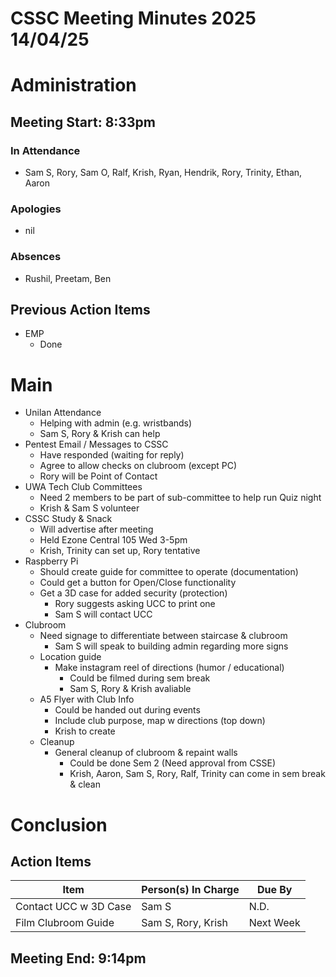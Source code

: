 # CSSC Meeting Minutes 2025 14/04/25

# Administration
## Meeting Start: 8:33pm
### In Attendance
- Sam S, Rory, Sam O, Ralf, Krish, Ryan, Hendrik, Rory, Trinity, Ethan, Aaron

### Apologies
- nil
### Absences
- Rushil, Preetam, Ben

## Previous Action Items
- EMP
  - Done

# Main
- Unilan Attendance
  - Helping with admin (e.g. wristbands)
  - Sam S, Rory & Krish can help
- Pentest Email / Messages to CSSC
  - Have responded (waiting for reply)
  - Agree to allow checks on clubroom (except PC)
  - Rory will be Point of Contact
- UWA Tech Club Committees
  - Need 2 members to be part of sub-committee to help run Quiz night
  - Krish & Sam S volunteer
- CSSC Study & Snack
  - Will advertise after meeting
  - Held Ezone Central 105 Wed 3-5pm
  - Krish, Trinity can set up, Rory tentative
- Raspberry Pi
  - Should create guide for committee to operate (documentation)
  - Could get a button for Open/Close functionality
  - Get a 3D case for added security (protection)
      - Rory suggests asking UCC to print one
      - Sam S will contact UCC
- Clubroom
  - Need signage to differentiate between staircase & clubroom
    - Sam S will speak to building admin regarding more signs
  - Location guide
    - Make instagram reel of directions (humor / educational)
      - Could be filmed during sem break
      - Sam S, Rory & Krish avaliable
  - A5 Flyer with Club Info
    - Could be handed out during events
    - Include club purpose, map w directions (top down)
    - Krish to create
  - Cleanup
    - General cleanup of clubroom & repaint walls
      - Could be done Sem 2 (Need approval from CSSE)
      - Krish, Aaron, Sam S, Rory, Ralf, Trinity can come in sem break & clean
# Conclusion
## Action Items
| Item    | Person(s) In Charge | Due By  |
| -------- | ------- | ------- |
|Contact UCC w 3D Case|Sam S|N.D.
|Film Clubroom Guide|Sam S, Rory, Krish|Next Week

## Meeting End: 9:14pm
